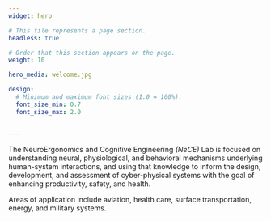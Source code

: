 ```yaml
---
widget: hero

# This file represents a page section.
headless: true

# Order that this section appears on the page.
weight: 10

hero_media: welcome.jpg

design:
  # Minimum and maximum font sizes (1.0 = 100%).
  font_size_min: 0.7
  font_size_max: 2.0


---
```


The NeuroErgonomics and Cognitive Engineering _(NeCE)_ Lab is focused on understanding neural, physiological, and behavioral mechanisms underlying human-system interactions, and using that knowledge to inform the design, development, and assessment of cyber-physical systems with the goal of enhancing productivity, safety, and health.

Areas of application include aviation, health care, surface transportation, energy, and military systems.

